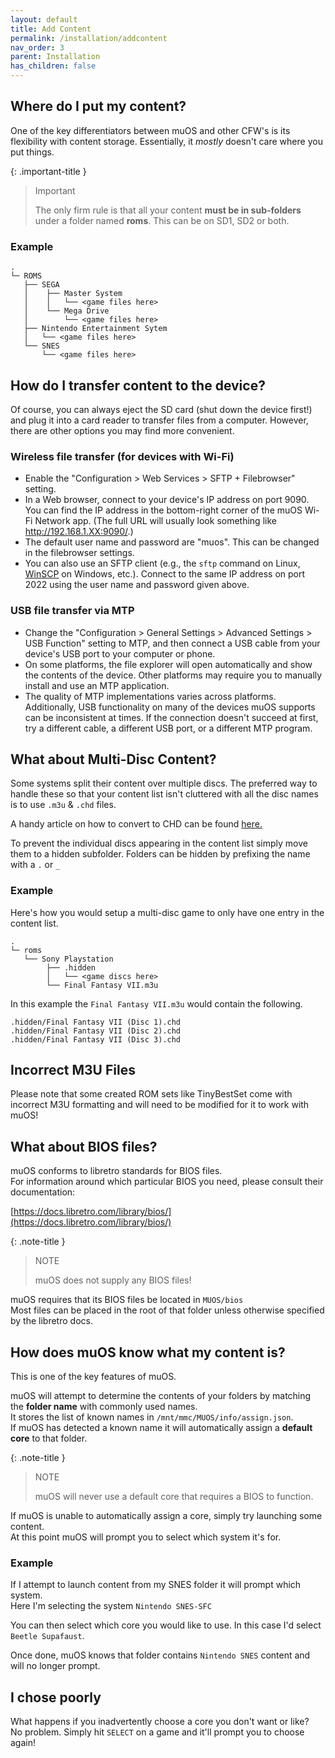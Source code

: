 ```yaml
---
layout: default
title: Add Content
permalink: /installation/addcontent
nav_order: 3
parent: Installation
has_children: false
---
```


## Where do I put my content?

One of the key differentiators between muOS and other CFW's is its flexibility with content storage.
Essentially, it _mostly_ doesn't care where you put things.

{: .important-title }
> Important
>
>The only firm rule is that all your content **must be in sub-folders** under a folder named **roms**.
>This can be on SD1, SD2 or both.

### Example

```
.
└─ ROMS
   ├── SEGA
   │    ├── Master System
   │    │   └── <game files here>
   │    └── Mega Drive
   │        └── <game files here>
   ├── Nintendo Entertainment Sytem
   │   └── <game files here>
   └── SNES
       └── <game files here>
```

## How do I transfer content to the device?

Of course, you can always eject the SD card (shut down the device first!) and plug it into a card reader to transfer
files from a computer. However, there are other options you may find more convenient.

### Wireless file transfer (for devices with Wi-Fi)

* Enable the "Configuration > Web Services > SFTP + Filebrowser" setting.
* In a Web browser, connect to your device's IP address on port 9090.
  You can find the IP address in the bottom-right corner of the muOS Wi-Fi Network app.
  (The full URL will usually look something like http://192.168.1.XX:9090/.)
* The default user name and password are "muos". This can be changed in the filebrowser settings.
* You can also use an SFTP client (e.g., the `sftp` command on Linux, [WinSCP](https://winscp.net/) on Windows, etc.).
  Connect to the same IP address on port 2022 using the user name and password given above.

### USB file transfer via MTP

* Change the "Configuration > General Settings > Advanced Settings > USB Function" setting to MTP, and then connect a
  USB cable from your device's USB port to your computer or phone.
* On some platforms, the file explorer will open automatically and show the contents of the device.
  Other platforms may require you to manually install and use an MTP application.
* The quality of MTP implementations varies across platforms.
  Additionally, USB functionality on many of the devices muOS supports can be inconsistent at times.
  If the connection doesn't succeed at first, try a different cable, a different USB port, or a different MTP program.

## What about Multi-Disc Content?

Some systems split their content over multiple discs. The preferred way to handle these so that your content list isn't
cluttered with all the disc names is to use `.m3u` & `.chd` files.

A handy article on how to convert to CHD can be
found [here.](https://wiki.recalbox.com/en/tutorials/utilities/rom-conversion/chdman)

To prevent the individual discs appearing in the content list simply move them to a hidden subfolder. Folders can be
hidden by prefixing the name with a `.` or `_`

### Example

Here's how you would setup a multi-disc game to only have one entry in the content list.

```
.
└─ roms
   └── Sony Playstation
        ├── .hidden
        │   └── <game discs here>
        └── Final Fantasy VII.m3u   
```

In this example the `Final Fantasy VII.m3u` would contain the following.

```
.hidden/Final Fantasy VII (Disc 1).chd
.hidden/Final Fantasy VII (Disc 2).chd
.hidden/Final Fantasy VII (Disc 3).chd
```

## Incorrect M3U Files

Please note that some created ROM sets like TinyBestSet come with incorrect M3U formatting and will need to be modified
for it to work with muOS!

## What about BIOS files?

muOS conforms to libretro standards for BIOS files.  
For information around which particular BIOS you need, please consult their documentation:

[https://docs.libretro.com/library/bios/](https://docs.libretro.com/library/bios/)

{: .note-title }
> NOTE
>
> muOS does not supply any BIOS files!

muOS requires that its BIOS files be located in ``MUOS/bios``  
Most files can be placed in the root of that folder unless otherwise specified by the libretro docs.

## How does muOS know what my content is?

This is one of the key features of muOS.

muOS will attempt to determine the contents of your folders by matching the **folder name** with commonly used names.  
It stores the list of known names in ``/mnt/mmc/MUOS/info/assign.json``.  
If muOS has detected a known name it will automatically assign a **default core** to that folder.

{: .note-title }
> NOTE
>
> muOS will never use a default core that requires a BIOS to function.

If muOS is unable to automatically assign a core, simply try launching some content.  
At this point muOS will prompt you to select which system it's for.

### Example

If I attempt to launch content from my SNES folder it will prompt which system.  
Here I'm selecting the system ``Nintendo SNES-SFC``

You can then select which core you would like to use. In this case I'd select ``Beetle Supafaust``.

Once done, muOS knows that folder contains ``Nintendo SNES`` content and will no longer prompt.

## I chose poorly

What happens if you inadvertently choose a core you don't want or like?  
No problem. Simply hit `SELECT` on a game and it'll prompt you to choose again!
